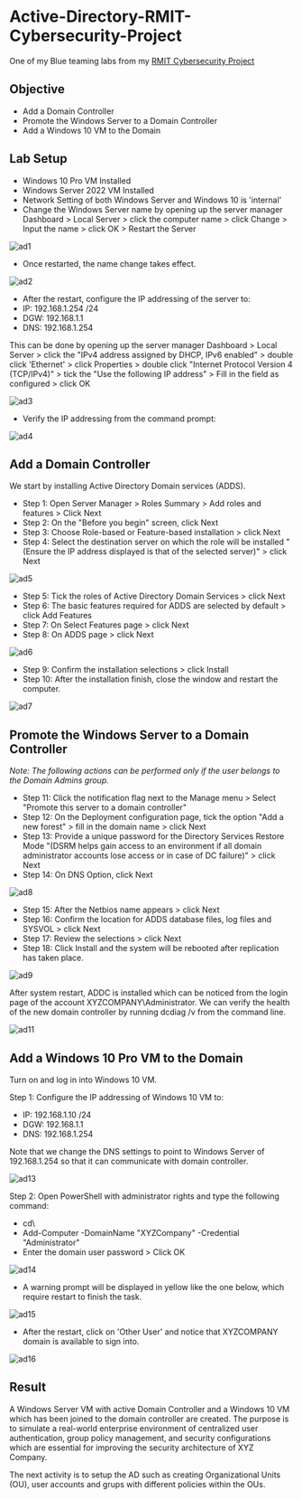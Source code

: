 # Active-Directory-RMIT-Cybersecurity-Project
One of my Blue teaming labs from my [RMIT Cybersecurity Project](https://github.com/Kazu010101/RMIT-Cybersecurity-Project/blob/main/README.md)

## Objective

- Add a Domain Controller
- Promote the Windows Server to a Domain Controller
- Add a Windows 10 VM to the Domain

## Lab Setup

- Windows 10 Pro VM Installed
- Windows Server 2022 VM Installed
- Network Setting of both Windows Server and Windows 10 is 'internal'
- Change the Windows Server name by opening up the server manager Dashboard > Local Server > click the computer name > click Change > Input the name > click OK > Restart the Server
  
![ad1](https://github.com/user-attachments/assets/661c600c-ef0e-4214-94f5-6ff4915db4bb)

- Once restarted, the name change takes effect.

![ad2](https://github.com/user-attachments/assets/7f9502de-0b82-4a62-904d-d00bf7e89cf1)

- After the restart, configure the IP addressing of the server to:
- IP: 192.168.1.254 /24
- DGW: 192.168.1.1
- DNS: 192.168.1.254

This can be done by opening up the server manager Dashboard > Local Server > click the "IPv4 address assigned by DHCP, IPv6 enabled" > double click 'Ethernet'  > click Properties > double click "Internet Protocol Version 4 (TCP/IPv4)" > tick the "Use the following IP address" > Fill in the field as configured > click OK

![ad3](https://github.com/user-attachments/assets/4e02eb7c-239e-4247-b1c0-253ff85a2abe)

- Verify the IP addressing from the command prompt:

![ad4](https://github.com/user-attachments/assets/d7b24d26-051b-497a-a464-72f644d602ee)

## Add a Domain Controller 

We start by installing Active Directory Domain services (ADDS).
- Step 1: Open Server Manager > Roles Summary > Add roles and features > Click Next 
- Step 2: On the "Before you begin" screen, click Next
- Step 3: Choose Role-based or Feature-based installation > click Next 
- Step 4: Select the destination server on which the role will be installed "(Ensure the IP address displayed is that of the selected server)" > click Next

![ad5](https://github.com/user-attachments/assets/1d11c37d-742e-4a30-bc53-943a1ea2dba2)

- Step 5: Tick the roles of Active Directory Domain Services > click Next
- Step 6: The basic features required for ADDS are selected by default > click Add Features
- Step 7: On Select Features page > click Next
- Step 8: On ADDS page > click Next
  
![ad6](https://github.com/user-attachments/assets/71a2dd15-a91f-4887-a033-e4fa84a91799)

- Step 9: Confirm the installation selections > click Install
- Step 10: After the installation finish, close the window and restart the computer.
  
![ad7](https://github.com/user-attachments/assets/2ab75f2c-f8b7-4126-8101-724514724f52)

## Promote the Windows Server to a Domain Controller

*Note: The following actions can be performed only if the user belongs to the Domain Admins group.*

- Step 11: Click the notification flag next to the Manage menu > Select "Promote this server to a domain controller"
- Step 12: On the Deployment configuration page, tick the option "Add a new forest" > fill in the domain name > click Next
- Step 13: Provide a unique password for the Directory Services Restore Mode "(DSRM helps gain access to an environment if all domain administrator accounts lose access or in case of DC failure)" > click Next
- Step 14: On DNS Option, click Next
  
![ad8](https://github.com/user-attachments/assets/07130750-65e7-411e-b307-a44a85178923)

- Step 15: After the Netbios name appears > click Next
- Step 16: Confirm the location for ADDS database files, log files and SYSVOL > click Next
- Step 17: Review the selections > click Next
- Step 18: Click Install and the system will be rebooted after replication has taken place.
  
![ad9](https://github.com/user-attachments/assets/21784e8a-8fa3-4317-8121-99ce5ec1b225)

After system restart, ADDC is installed which can be noticed from the login page of the account XYZCOMPANY\Administrator. We can verify the health of the new domain controller by running dcdiag /v from the command line.

![ad11](https://github.com/user-attachments/assets/22f303fc-843b-4b72-b47f-c15523779810)

## Add a Windows 10 Pro VM to the Domain

Turn on and log in into Windows 10 VM.

Step 1: Configure the IP addressing of Windows 10 VM to:
- IP: 192.168.1.10 /24
- DGW: 192.168.1.1
- DNS: 192.168.1.254

Note that we change the DNS settings to point to Windows Server of 192.168.1.254 so that it can communicate with domain controller.

![ad13](https://github.com/user-attachments/assets/00b5eecc-9594-41be-b089-c00a04d1e6df)

Step 2: Open PowerShell with administrator rights and type the following command:
- cd\
- Add-Computer -DomainName "XYZCompany" -Credential "Administrator"
- Enter the domain user password > Click OK

![ad14](https://github.com/user-attachments/assets/a18ef29f-3bef-4f48-8cfd-ede12ab278a0)

- A warning prompt will be displayed in yellow like the one below, which require restart to finish the task.
  
![ad15](https://github.com/user-attachments/assets/0d3dc572-3d5e-4751-8a88-64ca29ed344e)

- After the restart, click on 'Other User' and notice that XYZCOMPANY domain is available to sign into.

![ad16](https://github.com/user-attachments/assets/4a47ce63-5d29-42ee-9d84-cb2d8223149f)

## Result

A Windows Server VM with active Domain Controller and a Windows 10 VM which has been joined to the domain controller are created. The purpose is to simulate a real-world enterprise environment of centralized user authentication, group policy management, and security configurations which are essential for improving the security architecture of XYZ Company.

The next activity is to setup the AD such as creating Organizational Units (OU), user accounts and grups with different policies within the OUs. 
